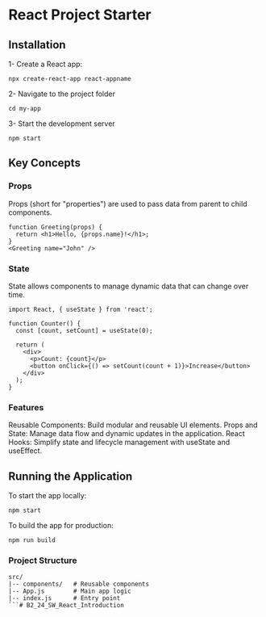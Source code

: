 # React Project Starter
## Installation
1- Create a React app:

```
npx create-react-app react-appname
```

2- Navigate to the project folder

```
cd my-app  
```

3- Start the development server

```
npm start  
```

## Key Concepts
### Props
Props (short for "properties") are used to pass data from parent to child components.

```
function Greeting(props) {  
  return <h1>Hello, {props.name}!</h1>;  
}  
<Greeting name="John" />  
```

### State
State allows components to manage dynamic data that can change over time.


```
import React, { useState } from 'react';  

function Counter() {  
  const [count, setCount] = useState(0);  

  return (  
    <div>  
      <p>Count: {count}</p>  
      <button onClick={() => setCount(count + 1)}>Increase</button>  
    </div>  
  );  
}  
```

### Features
Reusable Components: Build modular and reusable UI elements.
Props and State: Manage data flow and dynamic updates in the application.
React Hooks: Simplify state and lifecycle management with useState and useEffect.


## Running the Application
To start the app locally:

```
npm start  
```

To build the app for production:

```
npm run build  
```

### Project Structure
```
src/  
|-- components/   # Reusable components  
|-- App.js        # Main app logic  
|-- index.js      # Entry point  
```# B2_24_SW_React_Introduction
